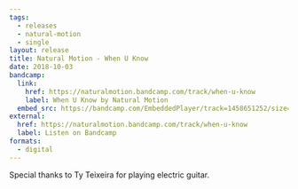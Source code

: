 ```yaml
---
tags:
  - releases
  - natural-motion
  - single
layout: release
title: Natural Motion - When U Know
date: 2018-10-03
bandcamp:
  link:
    href: https://naturalmotion.bandcamp.com/track/when-u-know
    label: When U Know by Natural Motion
  embed_src: https://bandcamp.com/EmbeddedPlayer/track=1458651252/size=large/bgcol=ffffff/linkcol=0687f5/tracklist=false/artwork=small/transparent=true/
external:
  href: https://naturalmotion.bandcamp.com/track/when-u-know
  label: Listen on Bandcamp
formats:
  - digital
---
```


Special thanks to Ty Teixeira for playing electric guitar.
